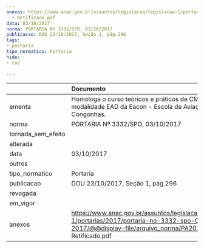 ```yaml
---
anexos: https://www.anac.gov.br/assuntos/legislacao/legislacao-1/portarias/2017/portaria-no-3332-spo-03-10-2017/@@display-file/arquivo_norma/PA2017-3332
  - Retificado.pdf
data: 03/10/2017
norma: PORTARIA Nº 3332/SPO, 03/10/2017
publicacao: DOU 23/10/2017, Seção 1, pág.296
tags:
- portaria
tipo_normatico: Portaria
hide: 
- toc 
 
---
```


|                    | Documento                                                                                                                                                         |
|:-------------------|:------------------------------------------------------------------------------------------------------------------------------------------------------------------|
| ementa             | Homologa o curso teóricos e práticos de CMV, modalidade EAD da Eacon - Escola de Aviação Congonhas.                                                               |
| norma              | PORTARIA Nº 3332/SPO, 03/10/2017                                                                                                                                  |
| tornada_sem_efeito |                                                                                                                                                                   |
| alterada           |                                                                                                                                                                   |
| data               | 03/10/2017                                                                                                                                                        |
| outros             |                                                                                                                                                                   |
| tipo_normatico     | Portaria                                                                                                                                                          |
| publicacao         | DOU 23/10/2017, Seção 1, pág.296                                                                                                                                  |
| revogada           |                                                                                                                                                                   |
| em_vigor           |                                                                                                                                                                   |
| anexos             | https://www.anac.gov.br/assuntos/legislacao/legislacao-1/portarias/2017/portaria-no-3332-spo-03-10-2017/@@display-file/arquivo_norma/PA2017-3332 - Retificado.pdf |